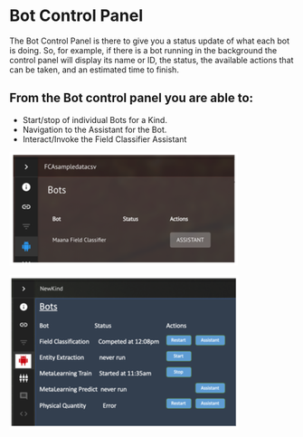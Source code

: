 # Bot Control Panel

The Bot Control Panel is there to give you a status update of what each bot is doing. So, for example, if there is a bot running in the background the control panel will display its name or ID, the status, the available actions that can be taken, and an estimated time to finish.

## From the Bot control panel you are able to:

* Start/stop of individual Bots for a Kind.
* Navigation to the Assistant for the Bot.
* Interact/Invoke the Field Classifier Assistant

![Example of Bot Field Classifier Screen](../../../../.gitbook/assets/image%20%28145%29.png)

![Example Screen](../../../../.gitbook/assets/image%20%28105%29.png)

